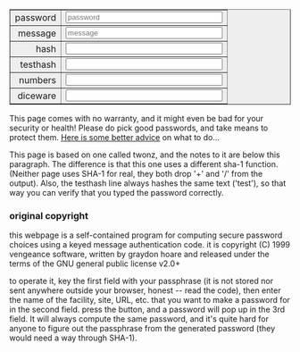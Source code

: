 <!--
.. link:
.. description:
.. tags:
.. date: 2013/05/14 23:35:17
.. title: Password
.. slug: password
-->


<form name="shahash" action="#">
<table summary="hash form" style="background-color: rgb(238, 238, 238);" border="1" cellpadding="1" cellspacing="1">
<tbody><tr>
<td align="right"> password </td>
<td align="right"><input size="32" name="key" type="password" placeholder="password"></td>
</tr><tr>
<td align="right"> message </td>
<td align="right"><input size="32" name="msg" type="text" placeholder="message"></td>
</tr><tr>
<td align="right">hash</td><td>
<input name="output" size="32" type="text"></td>
</tr>
<tr>
<td align="right">testhash</td><td>
<input size="32" name="testout" type="text"></td>
</tr>
<tr>
<td align="right">numbers</td><td>
<input size="32" name="numbers" type="text"></td>
</tr>
<tr>
<td align="right">diceware</td><td>
<input size="32" name="diceware" type="text"></td>
</tr>

</tbody></table>
</form>

This page comes with no warranty, and it might even be bad for your
security or health! Please do pick good passwords, and take means to
protect
them. [Here is some better advice](https://www.schneier.com/blog/archives/2014/03/choosing_secure_1.html)
on what to do...

This page is based on one called twonz, and the notes to it are below
this paragraph.  The difference is that this one uses a different
sha-1 function.  (Neither page uses SHA-1 for real, they both drop '+'
and '/' from the output).  Also, the testhash line always hashes the same
text ('test'), so that way you can verify that you typed the password
correctly.


### original copyright

this webpage is a self-contained program for computing secure password
choices using a keyed message authentication code. it is copyright (C)
1999 vengeance software, written by graydon hoare and released under
the terms of the GNU general public license v2.0+

to operate it, key the first field with your passphrase (it is not
stored nor sent anywhere outside your browser, honest -- read the
code), then enter the name of the facility, site, URL, etc. that you
want to make a password for in the second field. press the button, and
a password will pop up in the 3rd field. It will always compute the
same password, and it's quite hard for anyone to figure out the
passphrase from the generated password (they would need a way through
SHA-1).


<script type="text/javascript" src="password.js"></script>


<script type="text/javascript">
window.addEventListener('load', function() {
      'use strict';
      document.shahash.key.onchange = recompute;
      document.shahash.msg.onchange = recompute;
      window.onload = function(e) {
      document.shahash.key.focus();
      }
});

</script>
